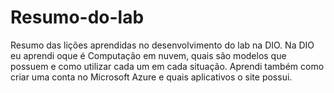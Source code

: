 # Resumo-do-lab
Resumo das lições aprendidas no desenvolvimento do lab na DIO.
Na DIO eu aprendi oque é Computação em nuvem, quais são modelos que possuem e como utilizar cada um em cada situação. Aprendi também como criar uma conta no Microsoft Azure e quais aplicativos o site possui.
